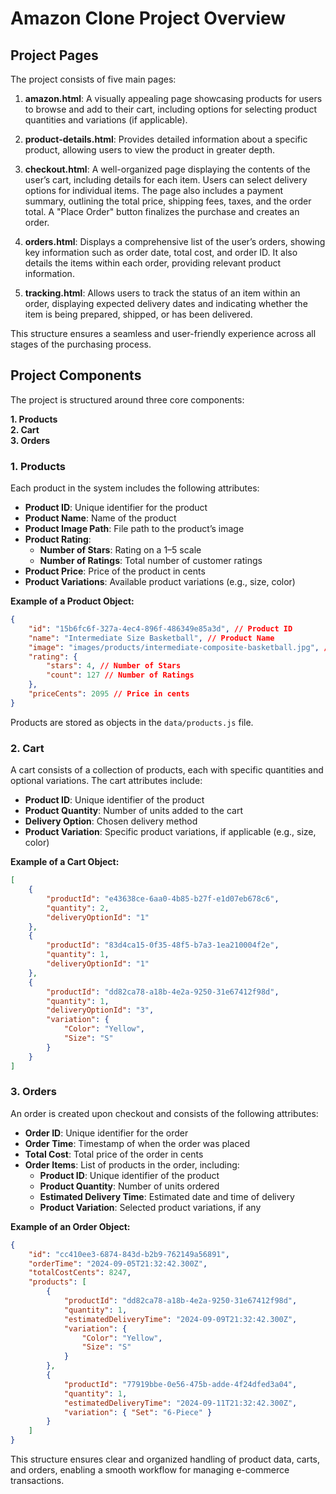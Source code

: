 # Amazon Clone Project Overview
## Project Pages

The project consists of five main pages:

1. **amazon.html**: A visually appealing page showcasing products for users to browse and add to their cart, including options for selecting product quantities and variations (if applicable).
  
2. **product-details.html**: Provides detailed information about a specific product, allowing users to view the product in greater depth.

3. **checkout.html**: A well-organized page displaying the contents of the user’s cart, including details for each item. Users can select delivery options for individual items. The page also includes a payment summary, outlining the total price, shipping fees, taxes, and the order total. A "Place Order" button finalizes the purchase and creates an order.

4. **orders.html**: Displays a comprehensive list of the user’s orders, showing key information such as order date, total cost, and order ID. It also details the items within each order, providing relevant product information.

5. **tracking.html**: Allows users to track the status of an item within an order, displaying expected delivery dates and indicating whether the item is being prepared, shipped, or has been delivered. 

This structure ensures a seamless and user-friendly experience across all stages of the purchasing process.

## Project Components

The project is structured around three core components:

**1. Products**  
**2. Cart**  
**3. Orders**

### 1. Products

Each product in the system includes the following attributes:
- **Product ID**: Unique identifier for the product
- **Product Name**: Name of the product
- **Product Image Path**: File path to the product’s image
- **Product Rating**:
  - **Number of Stars**: Rating on a 1–5 scale
  - **Number of Ratings**: Total number of customer ratings
- **Product Price**: Price of the product in cents
- **Product Variations**: Available product variations (e.g., size, color)

**Example of a Product Object:**
```json
{
    "id": "15b6fc6f-327a-4ec4-896f-486349e85a3d", // Product ID
    "name": "Intermediate Size Basketball", // Product Name
    "image": "images/products/intermediate-composite-basketball.jpg", // Image Path
    "rating": { 
        "stars": 4, // Number of Stars
        "count": 127 // Number of Ratings
    },
    "priceCents": 2095 // Price in cents
}
```
Products are stored as objects in the `data/products.js` file.

### 2. Cart

A cart consists of a collection of products, each with specific quantities and optional variations. The cart attributes include:
- **Product ID**: Unique identifier of the product
- **Product Quantity**: Number of units added to the cart
- **Delivery Option**: Chosen delivery method
- **Product Variation**: Specific product variations, if applicable (e.g., size, color)

**Example of a Cart Object:**
```json
[
    {
        "productId": "e43638ce-6aa0-4b85-b27f-e1d07eb678c6",
        "quantity": 2,
        "deliveryOptionId": "1"
    },
    {
        "productId": "83d4ca15-0f35-48f5-b7a3-1ea210004f2e",
        "quantity": 1,
        "deliveryOptionId": "1"
    },
    {
        "productId": "dd82ca78-a18b-4e2a-9250-31e67412f98d",
        "quantity": 1,
        "deliveryOptionId": "3",
        "variation": {
            "Color": "Yellow",
            "Size": "S"
        }
    }
]
```

### 3. Orders

An order is created upon checkout and consists of the following attributes:
- **Order ID**: Unique identifier for the order
- **Order Time**: Timestamp of when the order was placed
- **Total Cost**: Total price of the order in cents
- **Order Items**: List of products in the order, including:
  - **Product ID**: Unique identifier of the product
  - **Product Quantity**: Number of units ordered
  - **Estimated Delivery Time**: Estimated date and time of delivery
  - **Product Variation**: Selected product variations, if any

**Example of an Order Object:**
```json
{
    "id": "cc410ee3-6874-843d-b2b9-762149a56891",
    "orderTime": "2024-09-05T21:32:42.300Z",
    "totalCostCents": 8247,
    "products": [
        {
            "productId": "dd82ca78-a18b-4e2a-9250-31e67412f98d",
            "quantity": 1,
            "estimatedDeliveryTime": "2024-09-09T21:32:42.300Z",
            "variation": {
                "Color": "Yellow",
                "Size": "S"
            }
        },
        {
            "productId": "77919bbe-0e56-475b-adde-4f24dfed3a04",
            "quantity": 1,
            "estimatedDeliveryTime": "2024-09-11T21:32:42.300Z",
            "variation": { "Set": "6-Piece" }
        }
    ]
}
```

This structure ensures clear and organized handling of product data, carts, and orders, enabling a smooth workflow for managing e-commerce transactions.